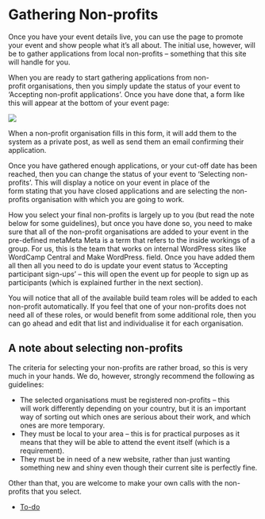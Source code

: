 # Gathering Non-profits

Once you have your event details live, you can use the page to promote your event and show people what it’s all about. The initial use, however, will be to gather applications from local non-profits – something that this site will handle for you.

When you are ready to start gathering applications from non-profit organisations, then you simply update the status of your event to ‘Accepting non-profit applications’. Once you have done that, a form like this will appear at the bottom of your event page:

[![](https://make.wordpress.org/community/files/2017/02/Screen-Shot-2016-05-17-at-9.03.18-AM-300x268.png)](https://make.wordpress.org/community/files/2017/02/Screen-Shot-2016-05-17-at-9.03.18-AM.png)

When a non-profit organisation fills in this form, it will add them to the system as a private post, as well as send them an email confirming their application.

Once you have gathered enough applications, or your cut-off date has been reached, then you can change the status of your event to ‘Selecting non-profits’. This will display a notice on your event in place of the form stating that you have closed applications and are selecting the non-profits organisation with which you are going to work.

How you select your final non-profits is largely up to you (but read the note below for some guidelines), but once you have done so, you need to make sure that all of the non-profit organisations are added to your event in the pre-defined metaMeta Meta is a term that refers to the inside workings of a group. For us, this is the team that works on internal WordPress sites like WordCamp Central and Make WordPress. field. Once you have added them all then all you need to do is update your event status to ‘Accepting participant sign-ups’ – this will open the event up for people to sign up as participants (which is explained further in the next section).

You will notice that all of the available build team roles will be added to each non-profit automatically. If you feel that one of your non-profits does not need all of these roles, or would benefit from some additional role, then you can go ahead and edit that list and individualise it for each organisation.

## A note about selecting non-profits

The criteria for selecting your non-profits are rather broad, so this is very much in your hands. We do, however, strongly recommend the following as guidelines:

*   The selected organisations must be registered non-profits – this will work differently depending on your country, but it is an important way of sorting out which ones are serious about their work, and which ones are more temporary.
*   They must be local to your area – this is for practical purposes as it means that they will be able to attend the event itself (which is a requirement).
*   They must be in need of a new website, rather than just wanting something new and shiny even though their current site is perfectly fine.

Other than that, you are welcome to make your own calls with the non-profits that you select.

*   [To-do](# "To-do")